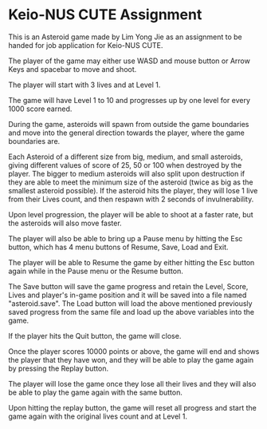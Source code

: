 # Keio-NUS CUTE Assignment
This is an Asteroid game made by Lim Yong Jie as an assignment to be handed for job application for Keio-NUS CUTE.

The player of the game may either use WASD and mouse button or Arrow Keys and spacebar to move and shoot.

The player will start with 3 lives and at Level 1.

The game will have Level 1 to 10 and progresses up by one level for every 1000 score earned.

During the game, asteroids will spawn from outside the game boundaries and move into the general direction towards the player, where the game boundaries are.

Each Asteroid of a different size from big, medium, and small asteroids, giving different values of score of 25, 50 or 100 when destroyed by the player.
The bigger to medium asteroids will also split upon destruction if they are able to meet the minimum size of the asteroid (twice as big as the smallest asteroid possible).
If the asteroid hits the player, they will lose 1 live from their Lives count, and then respawn with 2 seconds of invulnerability.

Upon level progression, the player will be able to shoot at a faster rate, but the asteroids will also move faster.

The player will also be able to bring up a Pause menu by hitting the Esc button, which has 4 menu buttons of Resume, Save, Load and Exit.

The player will be able to Resume the game by either hitting the Esc button again while in the Pause menu or the Resume button.

The Save button will save the game progress and retain the Level, Score, Lives and player's in-game position and it will be saved into a file named "asteroid.save".
The Load button will load the above mentioned previously saved progress from the same file and load up the above variables into the game.

If the player hits the Quit button, the game will close.

Once the player scores 10000 points or above, the game will end and shows the player that they have won, and they will be able to play the game again by pressing the Replay button.

The player will lose the game once they lose all their lives and they will also be able to play the game again with the same button.

Upon hitting the replay button, the game will reset all progress and start the game again with the original lives count and at Level 1.
